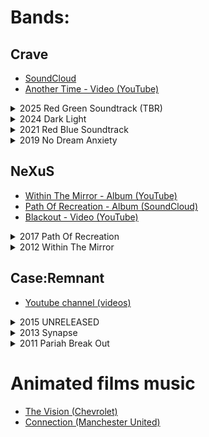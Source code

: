 # Bands:

## Crave
- <a href="https://soundcloud.com/d_e_k_i" target="_blank">SoundCloud</a>
- <a href="https://www.youtube.com/watch?v=O4yE-yH6KT0" target="_blank">Another Time - Video (YouTube)</a>

<details>
  <summary>2025 Red Green Soundtrack (TBR)</summary>
  <br>
  1. Blacksmith
  <br>
  2. I Float
  <br>
  3. Mechanical Person
  <br>
  4. The Demons Are Speaking
  <br>
  5. Machine Tied Deal
  <br>
  6. Black
  <br>
  7. Hell Is Other People
    <br>
  8. Encipher Tantrum
    <br>
  9. Decypher
    <br>
  10. Fluctual
    <br>
  11. Meaning Of Green
</details>

<details>
<summary>2024 Dark Light</summary>
<br>
1. After Dawn
  <br>
2. Invisible Clock
  <br>
3. State Of Awareness
  <br>
4. Difference Between The Colors
  <br>
5. The Stranger It Gets, The More I See
  <br>
6. Among The Clouds
  <br>
7. Journey Home Part 1 - Never Ending Shade
  <br>
8. Still Among The Clouds
  <br>
9. Journey Home Part 2 - While You Are Still Here
  <br>
10. Journey Home Part 3 and 4 - Descendants - Home
</details>

<details>
<summary>2021 Red Blue Soundtrack</summary>
<br>
1. Another Time
  <br>
2. Alas
  <br>
3. Not Like You Imagined
  <br>
4. Lower Town
  <br>
5. Fatefully No
  <br>
6. Like Street
  <br>
7. One Or Three
  <br>
8. Square Of Liberty
  <br>
9. Early Days
  <br>
10. Grey And White
  <br>
11. Lost And Found
</details>

<details>
<summary>2019 No Dream Anxiety</summary>
<br>
1. The Opening
  <br>
2. Real Epilogue
  <br>
3. Dream Factory
  <br>
4. Acceptance Is More Than Enough
  <br>
5. Empty Space
  <br>
6. Just Like You
  <br>
7. Jubilant
</details>

## NeXuS
- <a href="https://www.youtube.com/watch?v=oT6SswH7g6k" target="_blank">Within The Mirror - Album (YouTube)</a>
- <a href="https://soundcloud.com/d_e_k_i/nexus-path-of-recreation" target="_blank">Path Of Recreation - Album (SoundCloud)</a>
- <a href="https://www.youtube.com/watch?v=AM49SV3tk1g" target="_blank">Blackout - Video (YouTube)</a>

<details>
<summary>2017 Path Of Recreation</summary>
<br>
1. Truth
  <br>
2. Hope
  <br>
3. First Act
  <br>
4. Bound
  <br>
5. Ultra Stage
  <br>
6. Forward
  <br>
7. Self Deception
</details>

<details>
<summary>2012 Within The Mirror</summary>
<br>
1. Run Away
  <br>
2. Quiet Struggle
  <br>
3. Reunited
  <br>
4. In Between
  <br>
5. Soul
  <br>
6. Gone
  <br>
7. Distance
  <br>
8. Industrial
  <br>
9. Blackout
  <br>
10. This Time
</details>


## Case:Remnant
- <a href="https://www.youtube.com/@caseRemnant/videos" target="_blank">Youtube channel (videos)</a>

<details>
<summary>2015 UNRELEASED</summary>
<br>
1. Beast Ahead
  <br>
2. Avid Talker (In A Mute Crowd)
  <br>
3. Introvert
  <br>
4. Push Me Pull You
</details>

<details>
<summary>2013 Synapse</summary>
<br>
1. In Affect
  <br>
2. Cognition
  <br>
3. Signal Breaks Clarity
  <br>
4. Wide O
</details>

<details>
<summary>2011 Pariah Break Out</summary>
<br>
1. Stimulate
  <br>
2. Fool Me Once
  <br>
3. Part Of The Act
  <br>
4. Easy Said
  <br>
5. Outward
  <br>
6. Connections
  </details>

# Animated films music

- <a href="https://www.youtube.com/watch?v=JeEy8voeE0s" target="_blank">The Vision (Chevrolet)</a>
- <a href="https://www.youtube.com/watch?v=c-AZUs7a4EU" target="_blank">Connection (Manchester United)</a>
